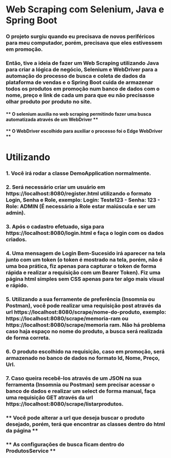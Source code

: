 # Web Scraping com Selenium, Java e Spring Boot

### O projeto surgiu quando eu precisava de novos periféricos para meu computador, porém, precisava que eles estivessem em promoção.
### Então, tive a ideia de fazer um Web Scraping utilizando Java para criar a lógica de negócio,  Selenium e WebDriver para a automação do processo de busca e coleta de dados da plataforma de vendas e o Spring Boot cuida de armazenar todos os produtos em promoção num banco de dados com o nome, preço e link de cada um para que eu não precisasse olhar produto por produto no site.

#### ** O selenium auxilia no web scraping permitindo fazer uma busca automatizada através de um WebDriver **

#### ** O WebDriver escolhido para auxiliar o processo foi o Edge WebDriver **

#  Utilizando 

### 1. Você irá rodar a classe DemoApplication normalmente.
### 2. Será necessário criar um usuário em https://localhost:8080/register.html utilizando o formato Login, Senha e Role, exemplo: Login: Teste123 - Senha: 123 - Role: ADMIN (É necessário a Role estar maiúscula e ser um admin).
### 3. Após o cadastro efetuado, siga para https://localhost:8080/login.html e faça o login com os dados criados.
### 4. Uma mensagem de Login Bem-Sucesido irá aparecer na tela junto com um token (o token é mostrado na tela, porém, não é uma boa prática, fiz apenas para capturar o token de forma rápida e realizar a requisição com um Bearer Token). Fiz uma página html simples sem CSS apenas para ter algo mais visual e rápido.
### 5. Utilizando a sua ferramente de preferência (Insomnia ou Postman), você pode realizar uma requisição post através da url https://localhost:8080/scrape/nome-do-produto, exemplo: https://localhost:8080/scrape/memoria-ram ou https://localhost:8080/scrape/memoria ram. Não há problema caso haja espaço no nome do produto, a busca será realizada de forma correta.
### 6. O produto escolhido na requisição, caso em promoção, será armazenado no banco de dados no formato Id, Nome, Preço, Url.
### 7. Caso queira recebê-los através de um JSON na sua ferramenta (Insomnia ou Postman) sem precisar acessar o banco de dados e realizar um select de forma manual, faça uma requisição GET através da url https://localhost:8080/scrape/listarprodutos.
### ** Você pode alterar a url que deseja buscar o produto desejado, porém, terá que encontrar as classes dentro do html da página **
### ** As configurações de busca ficam dentro do ProdutosService **
